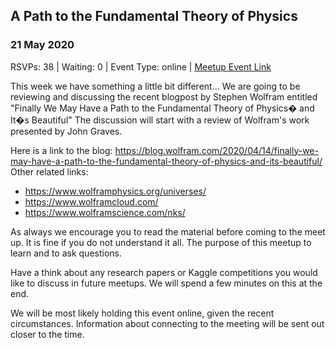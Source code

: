 ## A Path to the Fundamental Theory of Physics
### 21 May 2020
RSVPs: 38 | Waiting: 0 | Event Type: online | [Meetup Event Link](https://www.meetup.com/Data-Science-Discussion-Auckland/events/270411000)

This week we have something a little bit different... We are going to be reviewing and discussing the recent blogpost by Stephen Wolfram entitled "Finally We May Have a Path to the Fundamental Theory of Physics� and It�s Beautiful" The discussion will start with a review of Wolfram's work presented by John Graves.

Here is a link to the blog: https://blog.wolfram.com/2020/04/14/finally-we-may-have-a-path-to-the-fundamental-theory-of-physics-and-its-beautiful/
Other related links:
- https://www.wolframphysics.org/universes/
- https://www.wolframcloud.com/
- https://www.wolframscience.com/nks/

As always we encourage you to read the material before coming to the meet up. It is fine if you do not understand it all. The purpose of this meetup to learn and to ask questions.

Have a think about any research papers or Kaggle competitions you would like to discuss in future meetups. We will spend a few minutes on this at the end.

We will be most likely holding this event online, given the recent circumstances. Information about connecting to the meeting will be sent out closer to the time.
